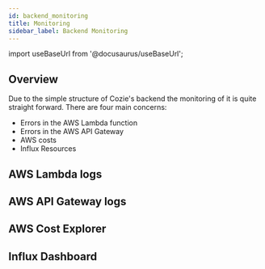 ```yaml
---
id: backend_monitoring
title: Monitoring
sidebar_label: Backend Monitoring
---
```


import useBaseUrl from '@docusaurus/useBaseUrl'; 


## Overview

Due to the simple structure of Cozie's backend the monitoring of it is quite straight forward. There are four main concerns: 
- Errors in the AWS Lambda function
- Errors in the AWS API Gateway
- AWS costs
- Influx Resources

## AWS Lambda logs


## AWS API Gateway logs


## AWS Cost Explorer


## Influx Dashboard